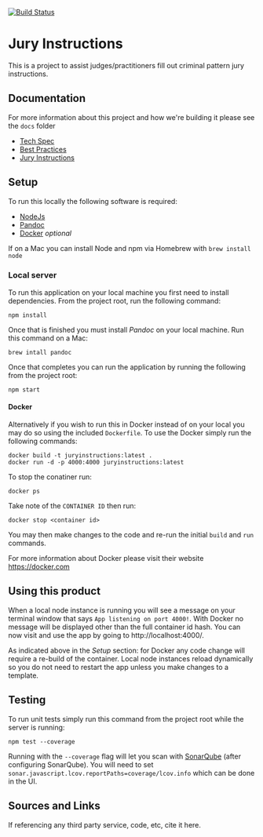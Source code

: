 [![Build Status](https://travis-ci.com/CodeForBaltimore/JuryInstructions.svg?branch=master)](https://travis-ci.com/CodeForBaltimore/JuryInstructions)
# Jury Instructions
This is a project to assist judges/practitioners fill out criminal pattern jury instructions.

## Documentation
For more information about this project and how we're building it please see the `docs` folder 
* [Tech Spec](/docs/Tech_Spec.md) 
* [Best Practices](/docs/Best_Practices.md) 
* [Jury Instructions](/docs/SampleInstructions/)

## Setup
To run this locally the following software is required:
*  [NodeJs](https://nodejs.org/en/)
*  [Pandoc](https://pandoc.org/)
*  [Docker](https://docker.com) *optional*

If on a Mac you can install Node and npm via Homebrew with `brew install node`

### Local server
To run this application on your local machine you first need to install dependencies.  From the project root, run the following command:
```shell
npm install
```

Once that is finished you must install _Pandoc_ on your local machine. Run this command on a Mac:
```shell
brew intall pandoc
```

Once that completes you can run the application by running the following from the project root:
```shell
npm start
```

#### Docker
Alternatively if you wish to run this in Docker instead of on your local you may do so using the included `Dockerfile`. To use the Docker simply run the following commands:
```shell
docker build -t juryinstructions:latest .
docker run -d -p 4000:4000 juryinstructions:latest
```
To stop the conatiner run:
```shell
docker ps
```
Take note of the `CONTAINER ID` then run:
```shell
docker stop <container id>
```
You may then make changes to the code and re-run the initial `build` and `run` commands. 

For more information about Docker please visit their website https://docker.com

## Using this product
When a local node instance is running you will see a message on your terminal window that says `App listening on port 4000!`. With Docker no message will be displayed other than the full container id hash. You can now visit and use the app by going to http://localhost:4000/. 

As indicated above in the *Setup* section: for Docker any code change will require a re-build of the container. Local node instances reload dynamically so you do not need to restart the app unless you make changes to a template.

## Testing
To run unit tests simply run this command from the project root while the server is running:
```
npm test --coverage
```
Running with the `--coverage` flag will let you scan with [SonarQube](/sonarqube/README.md) (after configuring SonarQube).  You will need to set `sonar.javascript.lcov.reportPaths=coverage/lcov.info` which can be done in the UI.

## Sources and Links
If referencing any third party service, code, etc, cite it here.
